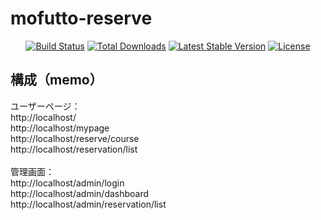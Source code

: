 # mofutto-reserve

<p align="center">
<a href="https://github.com/laravel/framework/actions"><img src="https://github.com/laravel/framework/workflows/tests/badge.svg" alt="Build Status"></a>
<a href="https://packagist.org/packages/laravel/framework"><img src="https://img.shields.io/packagist/dt/laravel/framework" alt="Total Downloads"></a>
<a href="https://packagist.org/packages/laravel/framework"><img src="https://img.shields.io/packagist/v/laravel/framework" alt="Latest Stable Version"></a>
<a href="https://packagist.org/packages/laravel/framework"><img src="https://img.shields.io/packagist/l/laravel/framework" alt="License"></a>
</p>

## 構成（memo）
ユーザーページ：<br>
http://localhost/<br>
http://localhost/mypage<br>
http://localhost/reserve/course<br>
http://localhost/reservation/list<br>
<br>
管理画面：<br>
http://localhost/admin/login<br>
http://localhost/admin/dashboard<br>
http://localhost/admin/reservation/list<br>
